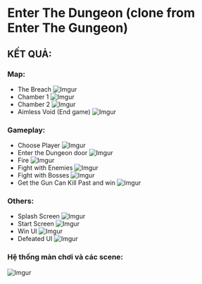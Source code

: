 # Enter The Dungeon (clone from Enter The Gungeon)
## KẾT QUẢ:
### Map:

- The Breach
![Imgur](https://i.imgur.com/j7zxZ2n.png)
- Chamber 1
![Imgur](https://i.imgur.com/TOt1IWS.png)
- Chamber 2
![Imgur](https://i.imgur.com/MujQsUU.png)
- Aimless Void (End game)
![Imgur](https://i.imgur.com/m7fwKbn.png)
### Gameplay:
- Choose Player
![Imgur](https://i.imgur.com/YPIdJv6.png)
- Enter the Dungeon door
![Imgur](https://i.imgur.com/QVhZyWW.png)
- Fire
![Imgur](https://i.imgur.com/CioJMUq.png)
- Fight with Enemies
![Imgur](https://i.imgur.com/5QOe4K1.png)
- Fight with Bosses
![Imgur](https://i.imgur.com/FxjyM0C.png)
- Get the Gun Can Kill Past and win
![Imgur](https://i.imgur.com/KNGsdTD.png)
### Others:
- Splash Screen
![Imgur](https://i.imgur.com/XkbC24t.png)
- Start Screen
![Imgur](https://i.imgur.com/7lSU7bJ.png)
- Win UI
![Imgur](https://i.imgur.com/yjs7vPC.png)
- Defeated UI
![Imgur](https://i.imgur.com/o2LyNBh.png)

### Hệ thống màn chơi và các scene:
![Imgur](https://i.imgur.com/de2ponc.png)

